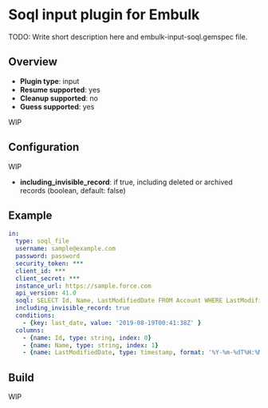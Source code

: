 # Soql input plugin for Embulk

TODO: Write short description here and embulk-input-soql.gemspec file.

## Overview

* **Plugin type**: input
* **Resume supported**: yes
* **Cleanup supported**: no
* **Guess supported**: yes

WIP

## Configuration

WIP

* **including_invisible_record**: if true, including deleted or archived records (boolean, default: false)

## Example

```yaml
in:
  type: soql_file
  username: sample@example.com
  password: password
  security_token: ***
  client_id: ***
  client_secret: ***
  instance_url: https://sample.force.com
  api_version: 41.0
  soql: SELECT Id, Name, LastModifiedDate FROM Account WHERE LastModifiedDate > :last_date ORDER BY Id
  including_invisible_record: true
  conditions:
    - {key: last_date, value: '2019-08-19T00:41:38Z' }
  columns:
    - {name: Id, type: string, index: 0}
    - {name: Name, type: string, index: 1}
    - {name: LastModifiedDate, type: timestamp, format: '%Y-%m-%dT%H:%M:%S.%L%z', index: 2}
```


## Build

WIP